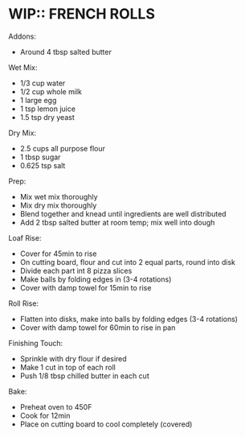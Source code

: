 WIP:: FRENCH ROLLS
================================================================================
Addons:
- Around 4 tbsp salted butter

Wet Mix:
- 1/3 cup water
- 1/2 cup whole milk
- 1 large egg
- 1 tsp lemon juice
- 1.5 tsp dry yeast

Dry Mix:
- 2.5 cups all purpose flour
- 1 tbsp sugar
- 0.625 tsp salt

Prep:
- Mix wet mix thoroughly
- Mix dry mix thoroughly
- Blend together and knead until ingredients are well distributed
- Add 2 tbsp salted butter at room temp; mix well into dough

Loaf Rise:
- Cover for 45min to rise
- On cutting board, flour and cut into 2 equal parts, round into disk
- Divide each part int 8 pizza slices
- Make balls by folding edges in (3-4 rotations)
- Cover with damp towel for 15min to rise

Roll Rise:
- Flatten into disks, make into balls by folding edges (3-4 rotations)
- Cover with damp towel for 60min to rise in pan

Finishing Touch:
- Sprinkle with dry flour if desired
- Make 1 cut in top of each roll
- Push 1/8 tbsp chilled butter in each cut

Bake:
- Preheat oven to 450F
- Cook for 12min
- Place on cutting board to cool completely (covered)
